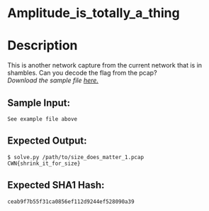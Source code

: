 # Amplitude_is_totally_a_thing

# Description

<p>This is another network capture from the current network that is in shambles.
Can you decode the flag from the pcap?<br/>
<em>Download the sample file <a href="/static/downloads/size_does_matter_1.pcap">here.</a></em></p>

## Sample Input:

```
See example file above
```
## Expected Output:

```
$ solve.py /path/to/size_does_matter_1.pcap
CWN{shrink_it_for_size}
```
## Expected SHA1 Hash:

```
ceab9f7b55f31ca0856ef112d9244ef528090a39
```
